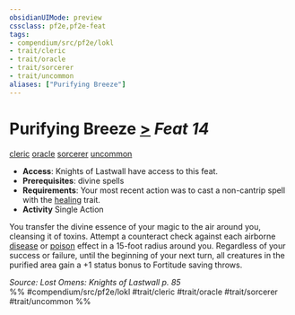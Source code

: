 ```yaml
---
obsidianUIMode: preview
cssclass: pf2e,pf2e-feat
tags:
- compendium/src/pf2e/lokl
- trait/cleric
- trait/oracle
- trait/sorcerer
- trait/uncommon
aliases: ["Purifying Breeze"]
---
```

# Purifying Breeze  [>](/rules/core-rulebook/chapter-9-playing-the-game.md#Actions "Single Action") *Feat 14*  
[cleric](/rules/traits/cleric.md)  [oracle](/rules/traits/oracle-apg.md)  [sorcerer](/rules/traits/sorcerer.md)  [uncommon](/rules/traits/uncommon.md)  

- **Access**: Knights of Lastwall have access to this feat.
- **Prerequisites**: divine spells
- **Requirements**: Your most recent action was to cast a non-cantrip spell with the [healing](/rules/traits/healing.md) trait.
- **Activity** Single Action

You transfer the divine essence of your magic to the air around you, cleansing it of toxins. Attempt a counteract check against each airborne [disease](/rules/traits/disease.md) or [poison](/rules/traits/poison.md) effect in a 15-foot radius around you. Regardless of your success or failure, until the beginning of your next turn, all creatures in the purified area gain a +1 status bonus to Fortitude saving throws.

*Source: Lost Omens: Knights of Lastwall p. 85*  
%% #compendium/src/pf2e/lokl #trait/cleric #trait/oracle #trait/sorcerer #trait/uncommon %%